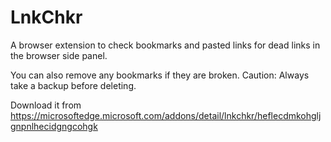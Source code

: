 # LnkChkr

A browser extension to check bookmarks and pasted links for dead links in the browser side panel.

You can also remove any  bookmarks if they are broken. Caution: Always take a backup before deleting.


Download it from https://microsoftedge.microsoft.com/addons/detail/lnkchkr/heflecdmkohgljgnpnlhecidgngcohgk
